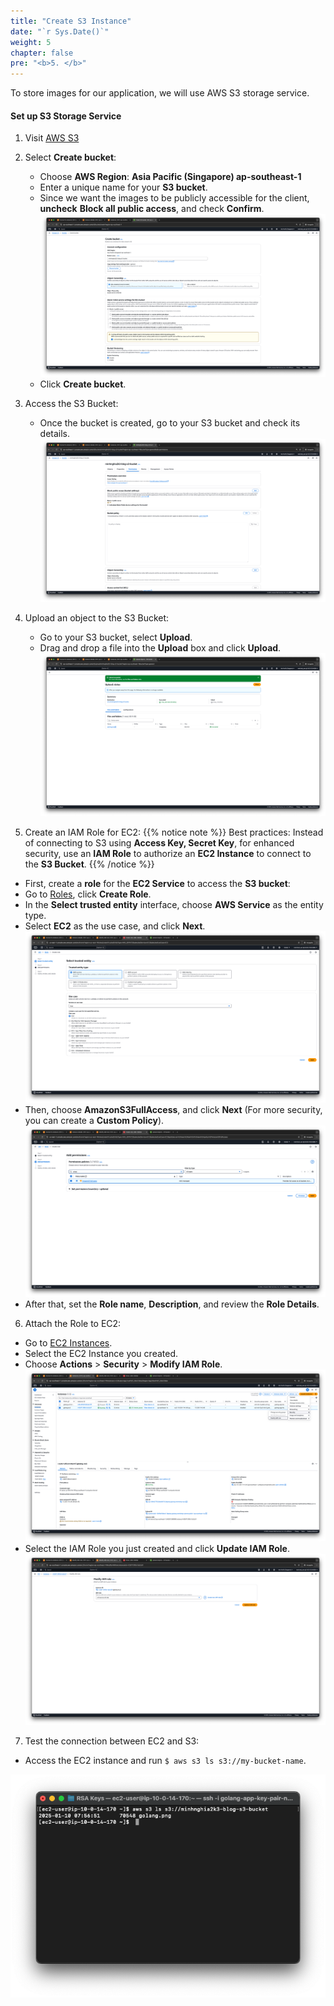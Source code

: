 ```yaml
---
title: "Create S3 Instance"
date: "`r Sys.Date()`"
weight: 5
chapter: false
pre: "<b>5. </b>"
---
```


To store images for our application, we will use AWS S3 storage service.

#### Set up S3 Storage Service

1. Visit [AWS S3](https://ap-southeast-1.console.aws.amazon.com/s3/home?region=ap-southeast-1#)

2. Select **Create bucket**:
   - Choose **AWS Region**: **Asia Pacific (Singapore) ap-southeast-1**
   - Enter a unique name for your **S3 bucket**.
   - Since we want the images to be publicly accessible for the client, **uncheck** **Block all public access**, and check **Confirm**.
![create-bucket.png](/images/6-create-s3-instance/create-bucket.png)
   - Click **Create bucket**.

3. Access the S3 Bucket:
   - Once the bucket is created, go to your S3 bucket and check its details.
![s3-bucket.png](/images/6-create-s3-instance/s3-bucket.png)

4. Upload an object to the S3 Bucket:
   - Go to your S3 bucket, select **Upload**.
   - Drag and drop a file into the **Upload** box and click **Upload**.
![upload-object.png](/images/6-create-s3-instance/upload-object.png)

5. Create an IAM Role for EC2:
{{% notice note %}}
Best practices: Instead of connecting to S3 using **Access Key, Secret Key**, for enhanced security, use an **IAM Role** to authorize an **EC2 Instance** to connect to the **S3 Bucket**.
{{% /notice %}}

- First, create a **role** for the **EC2 Service** to access the **S3 bucket**:
- Go to [Roles](https://us-east-1.console.aws.amazon.com/iam/home?region=us-east-1#/roles), click **Create Role**.
- In the **Select trusted entity** interface, choose **AWS Service** as the entity type.
- Select **EC2** as the use case, and click **Next**.
![iam-role.png](/images/6-create-s3-instance/iam-role.png)
- Then, choose **AmazonS3FullAccess**, and click **Next** (For more security, you can create a **Custom Policy**).
![policy.png](/images/6-create-s3-instance/policy.png)
- After that, set the **Role name**, **Description**, and review the **Role Details**.

6. Attach the Role to EC2:
- Go to [EC2 Instances](https://ap-southeast-1.console.aws.amazon.com/ec2/home?region=ap-southeast-1#Instances:).
- Select the EC2 Instance you created.
- Choose **Actions** > **Security** > **Modify IAM Role**.
![attach-role.png](/images/6-create-s3-instance/attach-role.png)
- Select the IAM Role you just created and click **Update IAM Role**.
![update-iam-role.png](/images/6-create-s3-instance/update-iam-role.png)

7. Test the connection between EC2 and S3:
- Access the EC2 instance and run `$ aws s3 ls s3://my-bucket-name`.

![ec2-to-s3.png](/images/6-create-s3-instance/ec2-to-s3.png)
